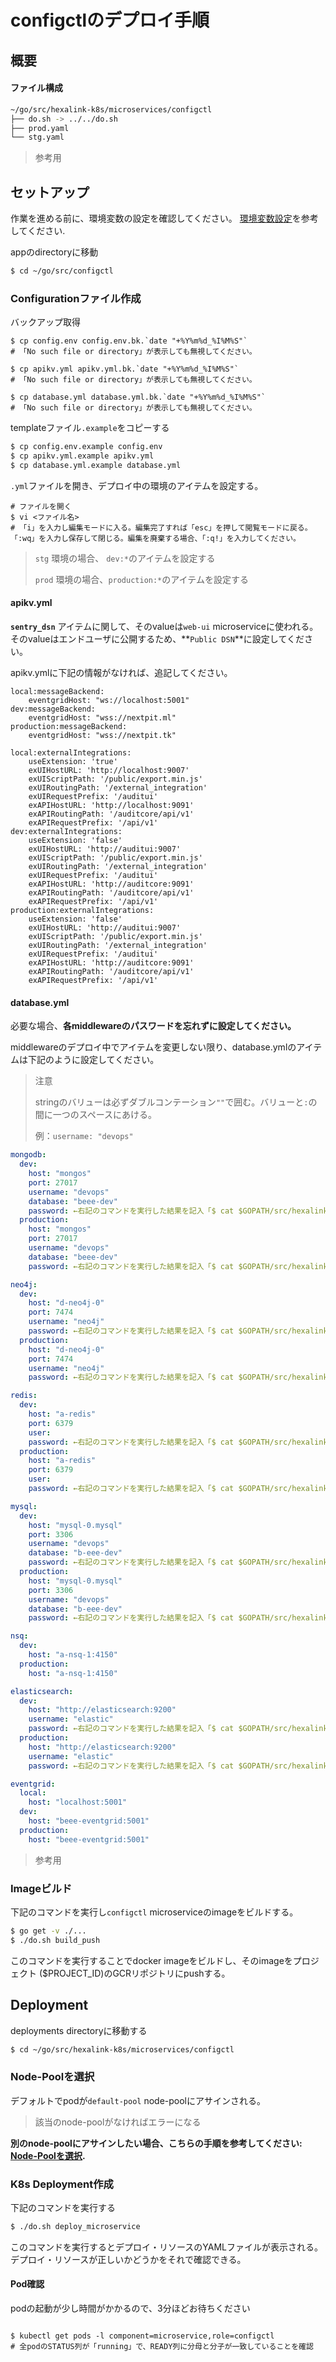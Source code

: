 # configctlのデプロイ手順

## 概要

#### ファイル構成

```bash
~/go/src/hexalink-k8s/microservices/configctl
├── do.sh -> ../../do.sh
├── prod.yaml
└── stg.yaml
```

> 参考用

## セットアップ

作業を進める前に、環境変数の設定を確認してください。
[環境変数設定](prepare_envvars.md)を参考してください.

appのdirectoryに移動

```bash
$ cd ~/go/src/configctl
```

### Configurationファイル作成

バックアップ取得

```
$ cp config.env config.env.bk.`date "+%Y%m%d_%I%M%S"`
# 「No such file or directory」が表示しても無視してください。

$ cp apikv.yml apikv.yml.bk.`date "+%Y%m%d_%I%M%S"`
# 「No such file or directory」が表示しても無視してください。

$ cp database.yml database.yml.bk.`date "+%Y%m%d_%I%M%S"`
# 「No such file or directory」が表示しても無視してください。
```
templateファイル`.example`をコピーする

```bash
$ cp config.env.example config.env
$ cp apikv.yml.example apikv.yml
$ cp database.yml.example database.yml
```

 `.yml`ファイルを開き、デプロイ中の環境のアイテムを設定する。

```
# ファイルを開く
$ vi <ファイル名>
# 「i」を入力し編集モードに入る。編集完了すれば「esc」を押して閲覧モードに戻る。「:wq」を入力し保存して閉じる。編集を廃棄する場合、「:q!」を入力してください。
```
> `stg` 環境の場合、 `dev:*`のアイテムを設定する
>
> `prod` 環境の場合、`production:*`のアイテムを設定する

#### apikv.yml

**`sentry_dsn`** アイテムに関して、そのvalueは`web-ui` microserviceに使われる。そのvalueはエンドユーザに公開するため、**`Public DSN`**に設定してください。

apikv.ymlに下記の情報がなければ、追記してください。

```
local:messageBackend:
    eventgridHost: "ws://localhost:5001"
dev:messageBackend:
    eventgridHost: "wss://nextpit.ml"
production:messageBackend:
    eventgridHost: "wss://nextpit.tk"

local:externalIntegrations:
    useExtension: 'true'
    exUIHostURL: 'http://localhost:9007'
    exUIScriptPath: '/public/export.min.js'
    exUIRoutingPath: '/external_integration'
    exUIRequestPrefix: '/auditui'
    exAPIHostURL: 'http://localhost:9091'
    exAPIRoutingPath: '/auditcore/api/v1'
    exAPIRequestPrefix: '/api/v1'
dev:externalIntegrations:
    useExtension: 'false'
    exUIHostURL: 'http://auditui:9007'
    exUIScriptPath: '/public/export.min.js'
    exUIRoutingPath: '/external_integration'
    exUIRequestPrefix: '/auditui'
    exAPIHostURL: 'http://auditcore:9091'
    exAPIRoutingPath: '/auditcore/api/v1'
    exAPIRequestPrefix: '/api/v1'
production:externalIntegrations:
    useExtension: 'false'
    exUIHostURL: 'http://auditui:9007'
    exUIScriptPath: '/public/export.min.js'
    exUIRoutingPath: '/external_integration'
    exUIRequestPrefix: '/auditui'
    exAPIHostURL: 'http://auditcore:9091'
    exAPIRoutingPath: '/auditcore/api/v1'
    exAPIRequestPrefix: '/api/v1'
```


#### database.yml

必要な場合、**各middlewareのパスワードを忘れずに設定してください。** 

middlewareのデプロイ中でアイテムを変更しない限り、database.ymlのアイテムは下記のように設定してください。

>注意
>
>stringのバリューは必ずダブルコンテーション`""`で囲む。バリューと`:`の間に一つのスペースにあける。
>
>例：`username: "devops"`


```yaml
mongodb:
  dev:
    host: "mongos"
    port: 27017
    username: "devops"
    database: "beee-dev"
    password: ←右記のコマンドを実行した結果を記入「$ cat $GOPATH/src/hexalink-k8s/middlewares/mongodb/${ENVIRONMENT}_password.txt」
  production:
    host: "mongos"
    port: 27017
    username: "devops"
    database: "beee-dev"
    password: ←右記のコマンドを実行した結果を記入「$ cat $GOPATH/src/hexalink-k8s/middlewares/mongodb/${ENVIRONMENT}_password.txt」

neo4j:
  dev:
    host: "d-neo4j-0"
    port: 7474
    username: "neo4j"
    password: ←右記のコマンドを実行した結果を記入「$ cat $GOPATH/src/hexalink-k8s/middlewares/neo4j/${ENVIRONMENT}_password.txt」
  production:
    host: "d-neo4j-0"
    port: 7474
    username: "neo4j"
    password: ←右記のコマンドを実行した結果を記入「$ cat $GOPATH/src/hexalink-k8s/middlewares/neo4j/${ENVIRONMENT}_password.txt」

redis:
  dev:
    host: "a-redis"
    port: 6379
    user: 
    password: ←右記のコマンドを実行した結果を記入「$ cat $GOPATH/src/hexalink-k8s/middlewares/redis/${ENVIRONMENT}_password.txt」
  production:
    host: "a-redis"
    port: 6379
    user:
    password: ←右記のコマンドを実行した結果を記入「$ cat $GOPATH/src/hexalink-k8s/middlewares/redis/${ENVIRONMENT}_password.txt」

mysql:
  dev:
    host: "mysql-0.mysql"
    port: 3306
    username: "devops"
    database: "b-eee-dev"
    password: ←右記のコマンドを実行した結果を記入「$ cat $GOPATH/src/hexalink-k8s/middlewares/mysql/secrets/user.password」
  production:
    host: "mysql-0.mysql"
    port: 3306
    username: "devops"
    database: "b-eee-dev"
    password: ←右記のコマンドを実行した結果を記入「$ cat $GOPATH/src/hexalink-k8s/middlewares/mysql/secrets/user.password」

nsq:
  dev:
    host: "a-nsq-1:4150"
  production:
    host: "a-nsq-1:4150"

elasticsearch:
  dev:
    host: "http://elasticsearch:9200"
    username: "elastic"
    password: ←右記のコマンドを実行した結果を記入「$ cat $GOPATH/src/hexalink-k8s/middlewares/elasticsearch/${ENVIRONMENT}_password.txt」
  production:
    host: "http://elasticsearch:9200"
    username: "elastic"
    password: ←右記のコマンドを実行した結果を記入「$ cat $GOPATH/src/hexalink-k8s/middlewares/elasticsearch/${ENVIRONMENT}_password.txt」

eventgrid:
  local:
    host: "localhost:5001"
  dev:
    host: "beee-eventgrid:5001"
  production:
    host: "beee-eventgrid:5001"
```

> 参考用

### Imageビルド

下記のコマンドを実行し`configctl` microserviceのimageをビルドする。

```bash
$ go get -v ./...
$ ./do.sh build_push
```

このコマンドを実行することでdocker imageをビルドし、そのimageをプロジェクト ($PROJECT_ID)のGCRリポジトリにpushする。


## Deployment

deployments directoryに移動する

```bash
$ cd ~/go/src/hexalink-k8s/microservices/configctl
```

### Node-Poolを選択

デフォルトでpodが`default-pool` node-poolにアサインされる。
> 該当のnode-poolがなければエラーになる

**別のnode-poolにアサインしたい場合、こちらの手順を参考してください: [Node-Poolを選択](selecting_node-pool.md).**


### K8s Deployment作成

下記のコマンドを実行する

```bash
$ ./do.sh deploy_microservice
```

このコマンドを実行するとデプロイ・リソースのYAMLファイルが表示される。デプロイ・リソースが正しいかどうかをそれで確認できる。

#### Pod確認
podの起動が少し時間がかかるので、3分ほどお待ちください

```

$ kubectl get pods -l component=microservice,role=configctl
# 全podのSTATUS列が「running」で、READY列に分母と分子が一致していることを確認
```